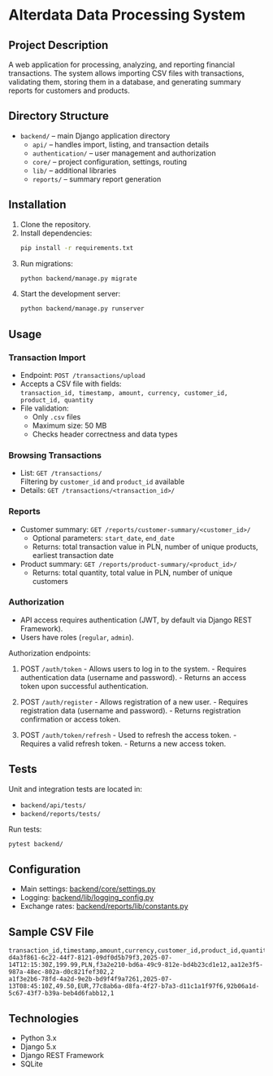 # Alterdata Data Processing System

## Project Description

A web application for processing, analyzing, and reporting financial transactions. The system allows importing CSV files with transactions, validating them, storing them in a database, and generating summary reports for customers and products.

## Directory Structure

- `backend/` – main Django application directory
    - `api/` – handles import, listing, and transaction details
    - `authentication/` – user management and authorization
    - `core/` – project configuration, settings, routing
    - `lib/` – additional libraries
    - `reports/` – summary report generation

## Installation

1. Clone the repository.
2. Install dependencies:
     ```sh
     pip install -r requirements.txt
     ```
3. Run migrations:
     ```sh
     python backend/manage.py migrate
     ```
4. Start the development server:
     ```sh
     python backend/manage.py runserver
     ```

## Usage

### Transaction Import

- Endpoint: `POST /transactions/upload`
- Accepts a CSV file with fields:  
    `transaction_id, timestamp, amount, currency, customer_id, product_id, quantity`
- File validation:  
    - Only `.csv` files
    - Maximum size: 50 MB
    - Checks header correctness and data types

### Browsing Transactions

- List: `GET /transactions/`  
    Filtering by `customer_id` and `product_id` available
- Details: `GET /transactions/<transaction_id>/`

### Reports

- Customer summary: `GET /reports/customer-summary/<customer_id>/`
    - Optional parameters: `start_date`, `end_date`
    - Returns: total transaction value in PLN, number of unique products, earliest transaction date
- Product summary: `GET /reports/product-summary/<product_id>/`
    - Returns: total quantity, total value in PLN, number of unique customers

### Authorization

- API access requires authentication (JWT, by default via Django REST Framework).
- Users have roles (`regular`, `admin`).

Authorization endpoints:

1. POST `/auth/token`
         - Allows users to log in to the system.
         - Requires authentication data (username and password).
         - Returns an access token upon successful authentication.
    
2. POST `/auth/register`
         - Allows registration of a new user.
         - Requires registration data (username and password).
         - Returns registration confirmation or access token.
    
3. POST `/auth/token/refresh`
         - Used to refresh the access token.
         - Requires a valid refresh token.
         - Returns a new access token.

## Tests

Unit and integration tests are located in:
- `backend/api/tests/`
- `backend/reports/tests/`

Run tests:
```sh
pytest backend/
```

## Configuration

- Main settings: [backend/core/settings.py](backend/core/settings.py)
- Logging: [backend/lib/logging_config.py](backend/lib/logging_config.py)
- Exchange rates: [backend/reports/lib/constants.py](backend/reports/lib/constants.py)

## Sample CSV File

```
transaction_id,timestamp,amount,currency,customer_id,product_id,quantity
d4a3f861-6c22-44f7-8121-09df0d5b79f3,2025-07-14T12:15:30Z,199.99,PLN,f3a2e210-bd6a-49c9-812e-bd4b23cd1e12,aa12e3f5-987a-48ec-802a-d0c821fef302,2
a1f3e2b6-78fd-4a2d-9e2b-bd9f4f9a7261,2025-07-13T08:45:10Z,49.50,EUR,77c8ab6a-d8fa-4f27-b7a3-d11c1a1f97f6,92b06a1d-5c67-43f7-b39a-beb4d6fabb12,1
```

## Technologies

- Python 3.x
- Django 5.x
- Django REST Framework
- SQLite
